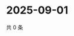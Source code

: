 # 2025-09-01

共 0 条

<!-- BEGIN ZHIHUVIDEO -->
<!-- 最后更新时间 Mon Sep 01 2025 20:22:11 GMT+0800 (China Standard Time) -->

<!-- END ZHIHUVIDEO -->
